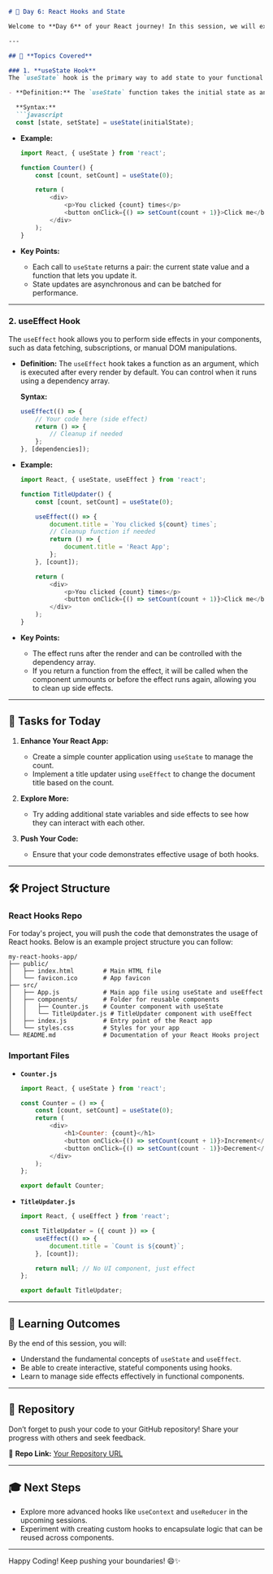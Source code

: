 

```markdown
# 🚀 Day 6: React Hooks and State

Welcome to **Day 6** of your React journey! In this session, we will explore the powerful concept of **React Hooks**, which allow us to use state and lifecycle methods in functional components. This shift from class components to functional components enhances the way we manage state and side effects in our applications.

---

## 📝 **Topics Covered**

### 1. **useState Hook**
The `useState` hook is the primary way to add state to your functional components. 

- **Definition:** The `useState` function takes the initial state as an argument and returns an array with the current state and a function to update that state.

  **Syntax:**
  ```javascript
  const [state, setState] = useState(initialState);
  ```

- **Example:**
  ```javascript
  import React, { useState } from 'react';

  function Counter() {
      const [count, setCount] = useState(0);

      return (
          <div>
              <p>You clicked {count} times</p>
              <button onClick={() => setCount(count + 1)}>Click me</button>
          </div>
      );
  }
  ```

- **Key Points:**
  - Each call to `useState` returns a pair: the current state value and a function that lets you update it.
  - State updates are asynchronous and can be batched for performance.

---

### 2. **useEffect Hook**
The `useEffect` hook allows you to perform side effects in your components, such as data fetching, subscriptions, or manual DOM manipulations.

- **Definition:** The `useEffect` hook takes a function as an argument, which is executed after every render by default. You can control when it runs using a dependency array.

  **Syntax:**
  ```javascript
  useEffect(() => {
      // Your code here (side effect)
      return () => {
          // Cleanup if needed
      };
  }, [dependencies]);
  ```

- **Example:**
  ```javascript
  import React, { useState, useEffect } from 'react';

  function TitleUpdater() {
      const [count, setCount] = useState(0);

      useEffect(() => {
          document.title = `You clicked ${count} times`;
          // Cleanup function if needed
          return () => {
              document.title = 'React App';
          };
      }, [count]);

      return (
          <div>
              <p>You clicked {count} times</p>
              <button onClick={() => setCount(count + 1)}>Click me</button>
          </div>
      );
  }
  ```

- **Key Points:**
  - The effect runs after the render and can be controlled with the dependency array.
  - If you return a function from the effect, it will be called when the component unmounts or before the effect runs again, allowing you to clean up side effects.

---

## 🎯 **Tasks for Today**

1. **Enhance Your React App:**
   - Create a simple counter application using `useState` to manage the count.
   - Implement a title updater using `useEffect` to change the document title based on the count.

2. **Explore More:**
   - Try adding additional state variables and side effects to see how they can interact with each other.

3. **Push Your Code:**
   - Ensure that your code demonstrates effective usage of both hooks.

---

## 🛠️ **Project Structure**

### **React Hooks Repo**
For today's project, you will push the code that demonstrates the usage of React hooks. Below is an example project structure you can follow:

```
my-react-hooks-app/
├── public/
│   ├── index.html        # Main HTML file
│   └── favicon.ico       # App favicon
├── src/
│   ├── App.js            # Main app file using useState and useEffect
│   ├── components/       # Folder for reusable components
│   │   ├── Counter.js    # Counter component with useState
│   │   └── TitleUpdater.js # TitleUpdater component with useEffect
│   ├── index.js          # Entry point of the React app
│   └── styles.css        # Styles for your app
└── README.md             # Documentation of your React Hooks project
```

### **Important Files**

- **`Counter.js`**
  ```javascript
  import React, { useState } from 'react';

  const Counter = () => {
      const [count, setCount] = useState(0);
      return (
          <div>
              <h1>Counter: {count}</h1>
              <button onClick={() => setCount(count + 1)}>Increment</button>
              <button onClick={() => setCount(count - 1)}>Decrement</button>
          </div>
      );
  };

  export default Counter;
  ```

- **`TitleUpdater.js`**
  ```javascript
  import React, { useEffect } from 'react';

  const TitleUpdater = ({ count }) => {
      useEffect(() => {
          document.title = `Count is ${count}`;
      }, [count]);

      return null; // No UI component, just effect
  };

  export default TitleUpdater;
  ```

---

## 🌟 **Learning Outcomes**
By the end of this session, you will:
- Understand the fundamental concepts of `useState` and `useEffect`.
- Be able to create interactive, stateful components using hooks.
- Learn to manage side effects effectively in functional components.

---

## 📂 **Repository**

Don’t forget to push your code to your GitHub repository! Share your progress with others and seek feedback.

📌 **Repo Link:** [Your Repository URL](#)

---

## 🎓 **Next Steps**
- Explore more advanced hooks like `useContext` and `useReducer` in the upcoming sessions.
- Experiment with creating custom hooks to encapsulate logic that can be reused across components.

---

Happy Coding! Keep pushing your boundaries! 😄✨

